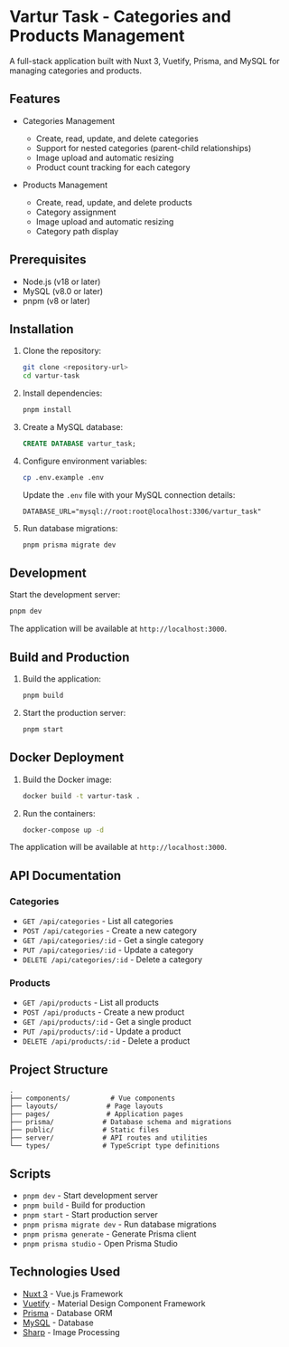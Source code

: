 # Vartur Task - Categories and Products Management

A full-stack application built with Nuxt 3, Vuetify, Prisma, and MySQL for managing categories and products.

## Features

- Categories Management
  - Create, read, update, and delete categories
  - Support for nested categories (parent-child relationships)
  - Image upload and automatic resizing
  - Product count tracking for each category

- Products Management
  - Create, read, update, and delete products
  - Category assignment
  - Image upload and automatic resizing
  - Category path display

## Prerequisites

- Node.js (v18 or later)
- MySQL (v8.0 or later)
- pnpm (v8 or later)

## Installation

1. Clone the repository:
   ```bash
   git clone <repository-url>
   cd vartur-task
   ```

2. Install dependencies:
   ```bash
   pnpm install
   ```

3. Create a MySQL database:
   ```sql
   CREATE DATABASE vartur_task;
   ```

4. Configure environment variables:
   ```bash
   cp .env.example .env
   ```
   Update the `.env` file with your MySQL connection details:
   ```
   DATABASE_URL="mysql://root:root@localhost:3306/vartur_task"
   ```

5. Run database migrations:
   ```bash
   pnpm prisma migrate dev
   ```

## Development

Start the development server:
```bash
pnpm dev
```

The application will be available at `http://localhost:3000`.

## Build and Production

1. Build the application:
   ```bash
   pnpm build
   ```

2. Start the production server:
   ```bash
   pnpm start
   ```

## Docker Deployment

1. Build the Docker image:
   ```bash
   docker build -t vartur-task .
   ```

2. Run the containers:
   ```bash
   docker-compose up -d
   ```

The application will be available at `http://localhost:3000`.

## API Documentation

### Categories

- `GET /api/categories` - List all categories
- `POST /api/categories` - Create a new category
- `GET /api/categories/:id` - Get a single category
- `PUT /api/categories/:id` - Update a category
- `DELETE /api/categories/:id` - Delete a category

### Products

- `GET /api/products` - List all products
- `POST /api/products` - Create a new product
- `GET /api/products/:id` - Get a single product
- `PUT /api/products/:id` - Update a product
- `DELETE /api/products/:id` - Delete a product

## Project Structure

```
.
├── components/          # Vue components
├── layouts/            # Page layouts
├── pages/              # Application pages
├── prisma/            # Database schema and migrations
├── public/            # Static files
├── server/            # API routes and utilities
└── types/             # TypeScript type definitions
```

## Scripts

- `pnpm dev` - Start development server
- `pnpm build` - Build for production
- `pnpm start` - Start production server
- `pnpm prisma migrate dev` - Run database migrations
- `pnpm prisma generate` - Generate Prisma client
- `pnpm prisma studio` - Open Prisma Studio

## Technologies Used

- [Nuxt 3](https://nuxt.com/) - Vue.js Framework
- [Vuetify](https://vuetifyjs.com/) - Material Design Component Framework
- [Prisma](https://www.prisma.io/) - Database ORM
- [MySQL](https://www.mysql.com/) - Database
- [Sharp](https://sharp.pixelplumbing.com/) - Image Processing

